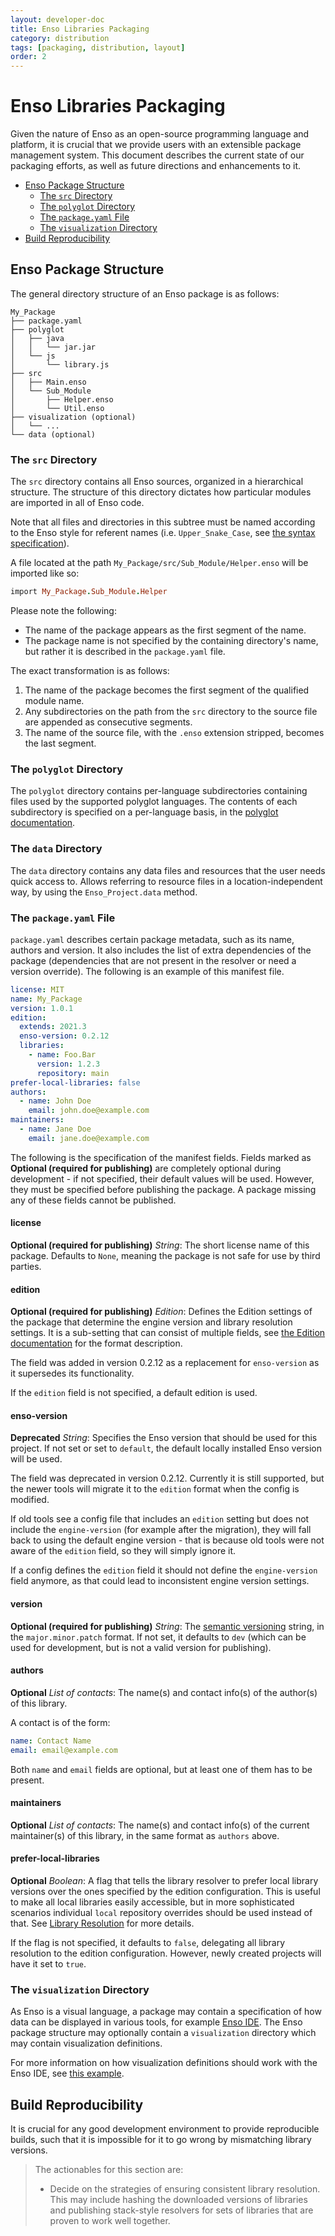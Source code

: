 ```yaml
---
layout: developer-doc
title: Enso Libraries Packaging
category: distribution
tags: [packaging, distribution, layout]
order: 2
---
```


# Enso Libraries Packaging

Given the nature of Enso as an open-source programming language and platform, it
is crucial that we provide users with an extensible package management system.
This document describes the current state of our packaging efforts, as well as
future directions and enhancements to it.

<!-- MarkdownTOC levels="2,3" autolink="true" -->

- [Enso Package Structure](#enso-package-structure)
  - [The `src` Directory](#the-src-directory)
  - [The `polyglot` Directory](#the-polyglot-directory)
  - [The `package.yaml` File](#the-packageyaml-file)
  - [The `visualization` Directory](#the-visualization-directory)
- [Build Reproducibility](#build-reproducibility)

<!-- /MarkdownTOC -->

## Enso Package Structure

The general directory structure of an Enso package is as follows:

```
My_Package
├── package.yaml
├── polyglot
│   ├── java
│   │   └── jar.jar
│   └── js
│       └── library.js
├── src
│   ├── Main.enso
│   └── Sub_Module
│       ├── Helper.enso
│       └── Util.enso
├── visualization (optional)
│   └── ...
└── data (optional)
```

### The `src` Directory

The `src` directory contains all Enso sources, organized in a hierarchical
structure. The structure of this directory dictates how particular modules are
imported in all of Enso code.

Note that all files and directories in this subtree must be named according to
the Enso style for referent names (i.e. `Upper_Snake_Case`, see
[the syntax specification](../syntax/naming.md#naming-constructs)).

A file located at the path `My_Package/src/Sub_Module/Helper.enso` will be
imported like so:

```ruby
import My_Package.Sub_Module.Helper
```

Please note the following:

- The name of the package appears as the first segment of the name.
- The package name is not specified by the containing directory's name, but
  rather it is described in the `package.yaml` file.

The exact transformation is as follows:

1. The name of the package becomes the first segment of the qualified module
   name.
2. Any subdirectories on the path from the `src` directory to the source file
   are appended as consecutive segments.
3. The name of the source file, with the `.enso` extension stripped, becomes the
   last segment.

### The `polyglot` Directory

The `polyglot` directory contains per-language subdirectories containing files
used by the supported polyglot languages. The contents of each subdirectory is
specified on a per-language basis, in the
[polyglot documentation](../polyglot/README.md).

### The `data` Directory

The `data` directory contains any data files and resources that the user needs
quick access to. Allows referring to resource files in a location-independent
way, by using the `Enso_Project.data` method.

### The `package.yaml` File

`package.yaml` describes certain package metadata, such as its name, authors and
version. It also includes the list of extra dependencies of the package
(dependencies that are not present in the resolver or need a version override).
The following is an example of this manifest file.

```yaml
license: MIT
name: My_Package
version: 1.0.1
edition:
  extends: 2021.3
  enso-version: 0.2.12
  libraries:
    - name: Foo.Bar
      version: 1.2.3
      repository: main
prefer-local-libraries: false
authors:
  - name: John Doe
    email: john.doe@example.com
maintainers:
  - name: Jane Doe
    email: jane.doe@example.com
```

The following is the specification of the manifest fields. Fields marked as
**Optional (required for publishing)** are completely optional during
development - if not specified, their default values will be used. However, they
must be specified before publishing the package. A package missing any of these
fields cannot be published.

#### license

**Optional (required for publishing)** _String_: The short license name of this
package. Defaults to `None`, meaning the package is not safe for use by third
parties.

#### edition

**Optional (required for publishing)** _Edition_: Defines the Edition settings
of the package that determine the engine version and library resolution
settings. It is a sub-setting that can consist of multiple fields, see
[the Edition documentation](../libraries/editions.md#the-edition-file) for the
format description.

The field was added in version 0.2.12 as a replacement for `enso-version` as it
supersedes its functionality.

If the `edition` field is not specified, a default edition is used.

#### enso-version

**Deprecated** _String_: Specifies the Enso version that should be used for this
project. If not set or set to `default`, the default locally installed Enso
version will be used.

The field was deprecated in version 0.2.12. Currently it is still supported, but
the newer tools will migrate it to the `edition` format when the config is
modified.

If old tools see a config file that includes an `edition` setting but does not
include the `engine-version` (for example after the migration), they will fall
back to using the default engine version - that is because old tools were not
aware of the `edition` field, so they will simply ignore it.

If a config defines the `edition` field it should not define the
`engine-version` field anymore, as that could lead to inconsistent engine
version settings.

#### version

**Optional (required for publishing)** _String_: The
[semantic versioning](https://semver.org/) string, in the `major.minor.patch`
format. If not set, it defaults to `dev` (which can be used for development, but
is not a valid version for publishing).

#### authors

**Optional** _List of contacts_: The name(s) and contact info(s) of the
author(s) of this library.

A contact is of the form:

```yaml
name: Contact Name
email: email@example.com
```

Both `name` and `email` fields are optional, but at least one of them has to be
present.

#### maintainers

**Optional** _List of contacts_: The name(s) and contact info(s) of the current
maintainer(s) of this library, in the same format as `authors` above.

#### prefer-local-libraries

**Optional** _Boolean_: A flag that tells the library resolver to prefer local
library versions over the ones specified by the edition configuration. This is
useful to make all local libraries easily accessible, but in more sophisticated
scenarios individual `local` repository overrides should be used instead of
that. See [Library Resolution](../libraries/editions.md#library-resolution) for
more details.

If the flag is not specified, it defaults to `false`, delegating all library
resolution to the edition configuration. However, newly created projects will
have it set to `true`.

### The `visualization` Directory

As Enso is a visual language, a package may contain a specification of how data
can be displayed in various tools, for example
[Enso IDE](https://github.com/enso-org/ide). The Enso package structure may
optionally contain a `visualization` directory which may contain visualization
definitions.

For more information on how visualization definitions should work with the Enso
IDE, see
[this example](https://enso.org/docs/developer/docs/ide/product/visualizations.html#custom-visualization-example).

## Build Reproducibility

It is crucial for any good development environment to provide reproducible
builds, such that it is impossible for it to go wrong by mismatching library
versions.

> The actionables for this section are:
>
> - Decide on the strategies of ensuring consistent library resolution. This may
>   include hashing the downloaded versions of libraries and publishing
>   stack-style resolvers for sets of libraries that are proven to work well
>   together.
